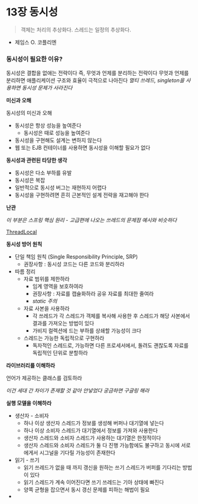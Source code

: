 # 13장 동시성

> 객체는 처리의 추상화다. 스레드는 일정의 추상화다.
- 제임스 O. 코플리엔
> 

### 동시성이 필요한 이유?

동시성은 결합을 없애는 전략이다
즉, 무엇과 언제를 분리하는 전략이다
무엇과 언제를 분리하면 애플리케이션 구조와 효율이 극적으로 나아진다
*멀티 쓰레드, singleton을 사용하면 동시성 문제가 사라진다*

**미신과 오해**

동시성의 미신과 오해

- 동시성은 항상 성능을 높여준다
    - 동시성은 때로 성능을 높여준다
- 동시성을 구현해도 설계는 변하지 않는다
- 웹 또는 EJB 컨테이너를 사용하면 동시성을 이해할 필요가 없다

**동시성과 관련된 타당한 생각**

- 동시성은 다소 부하를 유발
- 동시성은 복잡
- 일반적으로 동시성 버그는 재현하지 어렵다
- 동시성을 구현하려면 흔히 근본적인 설계 전략을 재고해야 한다

**난관**

*이 부분은 스프링 핵심 원리 - 고급편에 나오는 쓰레드의 문제점 예시와 비슷하다*

[ThreadLocal](https://www.notion.so/ThreadLocal-b2525128318b49a295e788346d192bf9) 

**동시성 방어 원칙**

- 단일 책임 원칙 (Single Responsibility Principle, SRP)
    - 권장사항 : 동시성 코드는 다른 코드와 분리하라
- 따름 정리
    - 자료 범위를 제한하라
        - 임계 영역을 보호하여라
        - 권장사항 : 자료를 캡슐화하라 공유 자료를 최대한 줄여라
        - *static 주의*
    - 자료 사본을 사용하라
        - 각 쓰레드가 각 스레드가 객체를 복사해 사용한 후 스레드가 해당 사본에서 결과를 가져오는 방법이 있다
        - 가비지 컬렉션에 드는 부하를 상쇄할 가능성이 크다
    - 스레드는 가능한 독립적으로 구현하라
        - 독자적인 스레드로, 가능하면 다른 프로세서에서, 돌려도 괜찮도록 자료를 독립적인 단위로 분할하라

**라이브러리를 이해하라**

언어가 제공하는 클래스를 검토하라

*이건 세대 간 차이가 존재할 것 같아 안넣었다 궁금하면 구글링 해라*

**실행 모델을 이해하라**

- 생산자 - 소비자
    - 하나 이상 생산자 스레드가 정보를 생성해 버퍼나 대기열에 넣는다
    - 하나 이상 소비자 스레드가 대기열에서 정보를 가져와 사용한다
    - 생산자 스레드와 소비자 스레드가 사용하는 대기열은 한정적이다
    - 생산자 스레드와 소비자 스레드가 둘 다 진행 가능함에도 불구하고 동시에 서로에게서 시그널을 기다릴 가능성이 존재한다
- 읽기 - 쓰기
    - 읽기 쓰레드가 없을 때 까지 갱신을 원하는 쓰기 스레드가 버퍼를 기다리는 방법이 있다
    - 읽기 스레드가 계속 이어진다면 쓰기 쓰레드는 기아 상태에 빠진다
    - 양쪽 균형을 잡으면서 동시 갱신 문제를 피하는 해법이 필요
-
